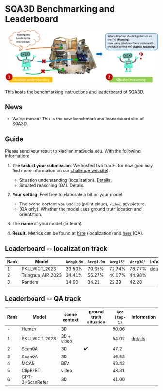 SQA3D Benchmarking and Leaderboard
===
<p align="center"><img width="740" src="./sqa3d.png"></p>

This hosts the benchmarking instructions and leaderboard of SQA3D.

## News

- We've moved! This is the new benchmark and leaderboard site of SQA3D.

## Guide

Please send your result to [xiaojian.ma@ucla.edu](mailto:xiaojian.ma@ucla.edu). With the following information:

1. **The task of your submission**. We hosted two tracks for now (you may find more information on our [challenge website](https://scene-understanding.com/challenge.html)):

    - Situation understanding (localization). [Details](./localization.md).
    - Situated reasoning (QA). [Details](../ScanQA/README.md).

2. **Your setting**. Feel free to elaborate a bit on your model:

    - The scene context you use: `3D` (point cloud), `video`, `BEV` picture.
    - (QA only): Whether the model uses ground truth location and orientation.

3. The **name** of your model (or team).

4. **Result.** Metrics can be found at [here](./localization.md) (localization) and [here](../ScanQA/README.md) (QA).

## Leaderboard -- localization track

| Rank | Model             | `Acc@0.5m` | `Acc@1.0m` | `Acc@15°` | `Acc@30°` | Information                                                                                      |
|------|-------------------|------------|------------|-----------|-----------|--------------------------------------------------------------------------------------------------|
| 1    | PKU_WICT_2023     |   33.50%   |   70.35%   |   72.74%  |   76.77%  | [details]( https://drive.google.com/drive/folders/1B36-6jE8DfaKdy7-L_V9EeaeF0IMhkPI?usp=sharing) |
| 2    | Tsinghua_AIR_2023 |   34.41%   |   55.27%   |   40.07%  |   44.98%  |                                                                                                  |
| 3    | Random            |    14.60   |    34.21   |   22.39   |   42.28   |                                                                                                  |

## Leaderboard -- QA track


| Rank | Model           | scene context | ground truth situation | `Acc (top-1)` | Information                                                                                     |
|------|-----------------|---------------|------------------------|---------------|-------------------------------------------------------------------------------------------------|
| -    | Human           | 3D            |                        | 90.06         |                                                                                                 |
| 1    | PKU_WICT_2023   | 3D + video    |                        |     54.02     | [details](https://drive.google.com/drive/folders/1fqmHIPQFycDlRBg9oooMhhHER1-ZBDai?usp=sharing) |
| 2    | ScanQA          | 3D            | ✔️                      |      47.2     |                                                                                                 |
| 3    | ScanQA          | 3D            |                        | 46.58         |                                                                                                 |
| 4    | MCAN            | BEV           |                        | 43.42         |                                                                                                 |
| 5    | ClipBERT        | video         |                        | 43.31         |                                                                                                 |
| 6    | GPT-3+ScanRefer | 3D            |                        | 41.00         |                                                                                                 |
